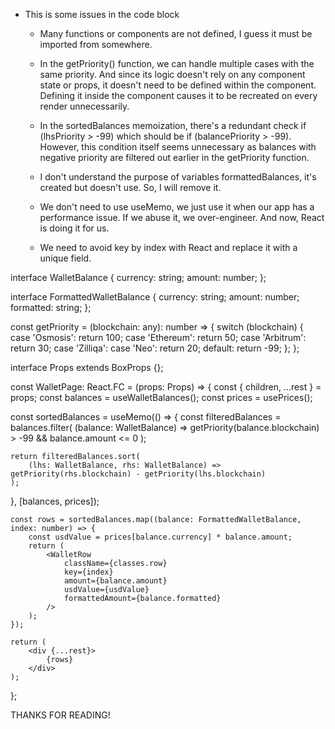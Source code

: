- This is some issues in the code block
    + Many functions or components are not defined, I guess it must be imported from somewhere.

    + In the getPriority() function, we can handle multiple cases with the same priority. And since its logic doesn't rely on any component state or props, it doesn't need to be defined within the component. Defining it inside the component causes it to be recreated on every render unnecessarily.

    + In the sortedBalances memoization, there's a redundant check if (lhsPriority > -99) which should be if (balancePriority > -99). However, this condition itself seems unnecessary as balances with negative priority are filtered out earlier in the getPriority function.

    + I don't understand the purpose of variables formattedBalances, it's created but doesn't use. So, I will remove it.

    + We don't need to use useMemo, we just use it when our app has a performance issue. If we abuse it, we over-engineer. And now, React is doing it for us.

    + We need to avoid key by index with React and replace it with a unique field.

<!-- This is my refactored version -->
interface WalletBalance {
  currency: string;
  amount: number;
};

interface FormattedWalletBalance {
  currency: string;
  amount: number;
  formatted: string;
};

<!-- Move getPriority outside the component -->
const getPriority = (blockchain: any): number => {
    switch (blockchain) {
        case 'Osmosis':
            return 100;
        case 'Ethereum':
            return 50;
        case 'Arbitrum':
            return 30;
        case 'Zilliqa':
        case 'Neo':
            return 20;
        default:
            return -99;
    };
};

interface Props extends BoxProps {};

const WalletPage: React.FC<Props> = (props: Props) => {
  const { children, ...rest } = props;
  const balances = useWalletBalances();
  const prices = usePrices();

<!-- Combined filtering and sorting logic into a single useMemo callback, avoiding redundant iterations over the balance array. -->
  const sortedBalances = useMemo(() => {
    const filteredBalances = balances.filter(
        (balance: WalletBalance) => getPriority(balance.blockchain) > -99 && balance.amount <= 0
    );

    return filteredBalances.sort(
        (lhs: WalletBalance, rhs: WalletBalance) => getPriority(rhs.blockchain) - getPriority(lhs.blockchain)
    );
  }, [balances, prices]);

    const rows = sortedBalances.map((balance: FormattedWalletBalance, index: number) => {
        const usdValue = prices[balance.currency] * balance.amount;
        return (
            <WalletRow 
                className={classes.row}
                key={index}
                amount={balance.amount}
                usdValue={usdValue}
                formattedAmount={balance.formatted}
            />
        );
    });

    return (
        <div {...rest}>
            {rows}
        </div>
    );
};

THANKS FOR READING!